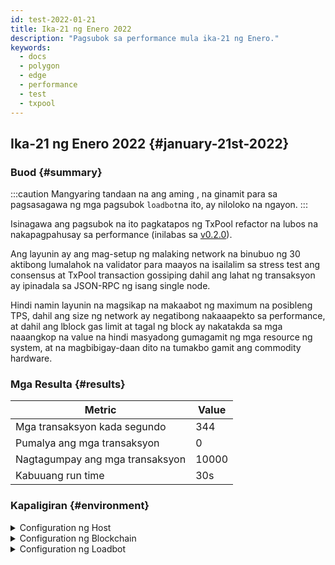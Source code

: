 ```yaml
---
id: test-2022-01-21
title: Ika-21 ng Enero 2022
description: "Pagsubok sa performance mula ika-21 ng Enero."
keywords:
  - docs
  - polygon
  - edge
  - performance
  - test
  - txpool
---
```


## Ika-21 ng Enero 2022 {#january-21st-2022}

### Buod {#summary}

:::caution
Mangyaring tandaan na ang aming , na ginamit para sa pagsasagawa ng mga pagsubok `loadbot`na ito, ay niloloko na ngayon.
:::

Isinagawa ang pagsubok na ito pagkatapos ng TxPool refactor na lubos na nakapagpahusay sa performance (inilabas sa [v0.2.0](https://github.com/0xPolygon/polygon-edge/releases/v0.2.0)).

Ang layunin ay ang mag-setup ng malaking network na binubuo ng 30 aktibong lumalahok na validator para maayos na isailalim sa stress test ang
consensus at TxPool transaction gossiping dahil ang lahat ng transaksyon ay ipinadala sa JSON-RPC ng isang single node.

Hindi namin layunin na magsikap na makaabot ng maximum na posibleng TPS, dahil ang size ng network ay negatibong nakaaapekto sa performance,
at dahil ang lblock gas limit at tagal ng block ay nakatakda sa mga naaangkop na value na hindi masyadong gumagamit ng mga resource ng system, at na magbibigay-daan dito na tumakbo gamit ang commodity hardware.

### Mga Resulta {#results}

| Metric | Value |
| ------ | ----- |
| Mga transaksyon kada segundo | 344 |
| Pumalya ang mga transaksyon | 0 |
| Nagtagumpay ang mga transaksyon | 10000 |
| Kabuuang run time | 30s |

### Kapaligiran {#environment}

<details>
  <summary>Configuration ng Host</summary>
  <div>
    <div>
        <table>
            <tr>
                <td>Cloud provider</td>
                <td>AWS</td>
            </tr>
            <tr>
                <td>Size ng instance</td>
                <td>t2.xlarge</td>
            </tr>
            <tr>
                <td>Networking</td>
                <td>pribadong subnet</td>
            </tr>
            <tr>
                <td>Operating system</td>
                <td>Linux Ubuntu 20.04 LTS - Focal Fossa</td>
            </tr>
            <tr>
                <td>File descriptor limit</td>
                <td>65535</td>
            </tr>
            <tr>
                <td>Max na mga proseso ng user</td>
                <td>65535</td>
            </tr>
        </table>
    </div>
    <br/>
  </div>
</details>

<details>
  <summary>Configuration ng Blockchain</summary>
  <div>
    <div>
        <table>
            <tr>
                <td>Bersyong Polygon Edge</td>
                <td>I-commit ang <a href="https://github.com/0xPolygon/polygon-edge/commit/8377162281d1a2e4342ae27cd4e5367c4364aee2">8377162281d1a2e4342ae27cd4e5367c4364aee2</a> sa develop branch</td>
            </tr>
            <tr>
                <td>Mga validator node</td>
                <td>30</td>
            </tr>
            <tr>
                <td>Mga non-validator node</td>
                <td>0</td>
            </tr>
            <tr>
                <td>Consensus</td>
                <td>IBFT PoA</td>
            </tr>
            <tr>
                <td>Block time</td>
                <td>2000ms</td>
            </tr>
            <tr>
                <td>Block gas limit</td>
                <td>5242880</td>
            </tr>
        </table>
    </div>
    <br/>
  </div>
</details>

<details>
  <summary>Configuration ng Loadbot</summary>
  <div>
    <div>
        <table>
            <tr>
                <td>Kabuuang Bilang ng Mga Transaksyon</td>
                <td>10000</td>
            </tr>
            <tr>
                <td>Mga transaksyong naipapadala kada segundo</td>
                <td>400</td>
            </tr>
            <tr>
                <td>Uri ng mga transaksyon</td>
                <td>Mga EOA to EOA na paglilipat</td>
            </tr>
        </table>
    </div>
    <br/>
  </div>
</details>
